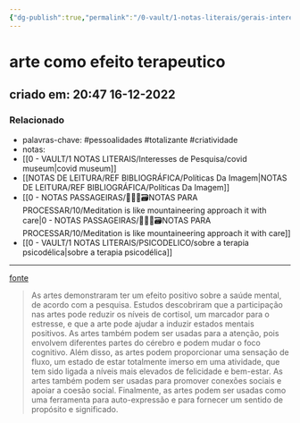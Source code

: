 ```yaml
---
{"dg-publish":true,"permalink":"/0-vault/1-notas-literais/gerais-interesses/arte-como-efeito-terapeutico/","tags":["pessoalidades","totalizante","criatividade"],"dgHomeLink":true,"dgShowLocalGraph":true,"dgShowFileTree":true,"dgEnableSearch":true}
---
```


# arte como efeito terapeutico
## criado em: 20:47 16-12-2022

### Relacionado
- palavras-chave: #pessoalidades #totalizante #criatividade 
- notas: 
- [[0 - VAULT/1 NOTAS LITERAIS/Interesses de Pesquisa/covid museum\|covid museum]]
- [[NOTAS DE LEITURA/REF BIBLIOGRÁFICA/Políticas Da Imagem\|NOTAS DE LEITURA/REF BIBLIOGRÁFICA/Políticas Da Imagem]]
- [[0 - NOTAS PASSAGEIRAS/👨🏻‍💻🗃️NOTAS PARA PROCESSAR/10/Meditation is like mountaineering approach it with care\|0 - NOTAS PASSAGEIRAS/👨🏻‍💻🗃️NOTAS PARA PROCESSAR/10/Meditation is like mountaineering approach it with care]]
- [[0 - VAULT/1 NOTAS LITERAIS/PSICODELICO/sobre a terapia psicodélica\|sobre a terapia psicodélica]]
---
[fonte](https://theconversation.com/brain-research-shows-the-arts-promote-mental-health-136668)
>As artes demonstraram ter um efeito positivo sobre a saúde mental, de acordo com a pesquisa. Estudos descobriram que a participação nas artes pode reduzir os níveis de cortisol, um marcador para o estresse, e que a arte pode ajudar a induzir estados mentais positivos. As artes também podem ser usadas para a atenção, pois envolvem diferentes partes do cérebro e podem mudar o foco cognitivo. Além disso, as artes podem proporcionar uma sensação de fluxo, um estado de estar totalmente imerso em uma atividade, que tem sido ligada a níveis mais elevados de felicidade e bem-estar. As artes também podem ser usadas para promover conexões sociais e apoiar a coesão social. Finalmente, as artes podem ser usadas como uma ferramenta para auto-expressão e para fornecer um sentido de propósito e significado.
